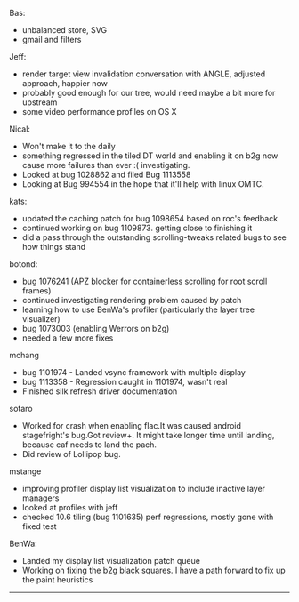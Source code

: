 Bas:
* unbalanced store, SVG
* gmail and filters



Jeff:
* render target view invalidation conversation with ANGLE, adjusted approach, happier now
* probably good enough for our tree, would need maybe a bit more for upstream
* some video performance profiles on OS X



Nical:
* Won't make it to the daily
* something regressed in the tiled DT world and enabling it on b2g now cause more failures than ever :( investigating.
* Looked at bug 1028862 and filed Bug 1113558
* Looking at Bug 994554 in the hope that it'll help with linux OMTC.



kats:
* updated the caching patch for bug 1098654 based on roc's feedback
* continued working on bug 1109873. getting close to finishing it
* did a pass through the outstanding scrolling-tweaks related bugs to see how things stand



botond:
* bug 1076241 (APZ blocker for containerless scrolling for root scroll frames)
* continued investigating rendering problem caused by patch
* learning how to use BenWa's profiler (particularly the layer tree visualizer)
* bug 1073003 (enabling Werrors on b2g)
* needed a few more fixes



mchang
* bug 1101974 - Landed vsync framework with multiple display
* bug 1113358 - Regression caught in 1101974, wasn't real
* Finished silk refresh driver documentation 



sotaro
* Worked for crash when enabling flac.It was caused android stagefright's bug.Got review+. It might take longer time until landing, because caf needs to land the pach.
* Did review of Lollipop bug.



mstange
* improving profiler display list visualization to include inactive layer managers
* looked at profiles with jeff
* checked 10.6 tiling (bug 1101635) perf regressions, mostly gone with fixed test



BenWa:
* Landed my display list visualization patch queue
* Working on fixing the b2g black squares. I have a path forward to fix up the paint heuristics





________________


